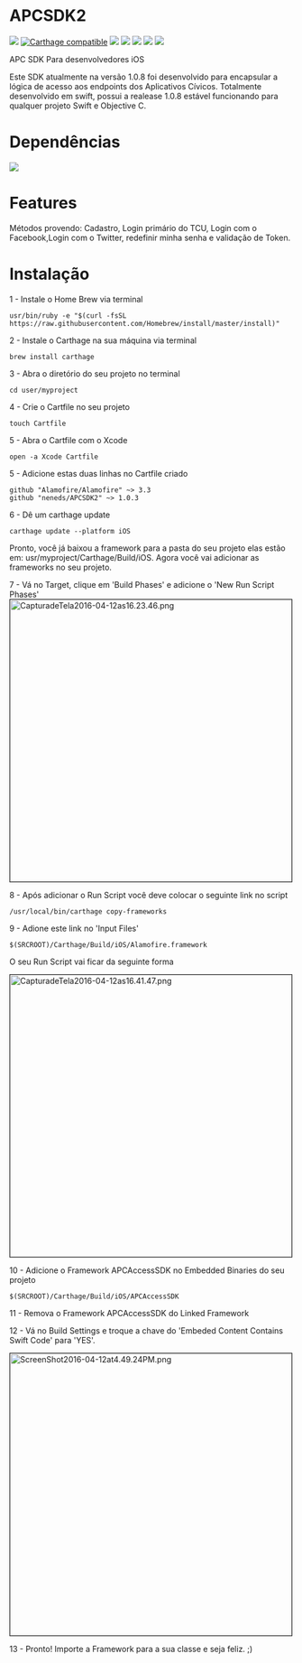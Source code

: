 # APCSDK2
![](https://img.shields.io/badge/APCSDK-1.0.8-orange.svg)
[![Carthage compatible](https://img.shields.io/badge/Carthage-compatible-4BC51D.svg?style=flat)](https://github.com/Carthage/Carthage) 
![](https://img.shields.io/badge/Platform-iOS%209%2B-green.svg)
![](https://img.shields.io/badge/Xcode-7.3-blue.svg)
![](https://img.shields.io/badge/Alamofire-3.3.1-red.svg)
![](https://img.shields.io/badge/Language-Swift-orange.svg)
![](https://img.shields.io/badge/Compatible-ObjC-0055ff.svg)




APC SDK Para desenvolvedores iOS

Este SDK atualmente na versão 1.0.8 foi desenvolvido para encapsular a lógica de acesso aos endpoints dos Aplicativos Cívicos.
Totalmente desenvolvido em swift, possui a realease 1.0.8 estável funcionando para qualquer projeto Swift e Objective C. 

# Dependências
![](https://img.shields.io/badge/Alamofire-3.3.1-red.svg)

# Features
Métodos provendo: 
Cadastro, Login primário do TCU, Login com o Facebook,Login com o Twitter, redefinir minha senha e 
validação de Token.

# Instalação

1 - Instale o Home Brew via terminal

    usr/bin/ruby -e "$(curl -fsSL https://raw.githubusercontent.com/Homebrew/install/master/install)"

2 - Instale o Carthage na sua máquina via terminal

    brew install carthage

3 - Abra o diretório do seu projeto no terminal
  
    cd user/myproject

4 - Crie o Cartfile no seu projeto

    touch Cartfile

5 - Abra o Cartfile com o Xcode

    open -a Xcode Cartfile

5 - Adicione estas duas linhas  no Cartfile criado

    github "Alamofire/Alamofire" ~> 3.3
    github "neneds/APCSDK2" ~> 1.0.3

6 - Dê um carthage update

    carthage update --platform iOS

Pronto, você já baixou a framework para a pasta do seu projeto elas estão em:  usr/myproject/Carthage/Build/iOS. Agora você vai adicionar as frameworks no seu projeto.

7 - Vá no Target, clique em 'Build Phases' e adicione o 'New Run Script Phases'
<img src="https://ap.imagensbrasil.org/images/CapturadeTela2016-04-12as16.23.46.png" alt="CapturadeTela2016-04-12as16.23.46.png" border="1" width="500">

8 - Após adicionar o Run Script você deve colocar o seguinte link no script

    /usr/local/bin/carthage copy-frameworks

9 - Adione este link no 'Input Files'

    $(SRCROOT)/Carthage/Build/iOS/Alamofire.framework

O seu Run Script vai ficar da seguinte forma

<img src="https://ap.imagensbrasil.org/images/CapturadeTela2016-04-12as16.41.47.png" alt="CapturadeTela2016-04-12as16.41.47.png" border="1" width="500">

10 - Adicione o Framework APCAccessSDK no Embedded Binaries do seu projeto

    $(SRCROOT)/Carthage/Build/iOS/APCAccessSDK

11 - Remova o Framework APCAccessSDK do Linked Framework

12 - Vá no Build Settings e troque a chave do 'Embeded Content Contains Swift Code' para 'YES'.

<img src="https://ap.imagensbrasil.org/images/ScreenShot2016-04-12at4.49.24PM.png" alt="ScreenShot2016-04-12at4.49.24PM.png" border="1" width="500">

13 - Pronto! Importe a Framework para a sua classe e seja feliz. ;)
